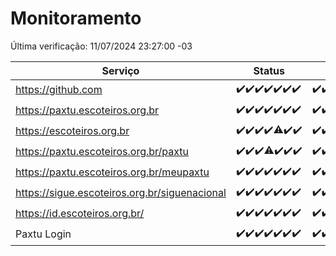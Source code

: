 # Monitoramento

Última verificação: 11/07/2024 23:27:00 -03

|Serviço|Status|Últimas 24h|
|---|---|---|
|https://github.com|<span title="2024-07-05: OK=24">✔️</span><span title="2024-07-06: OK=24">✔️</span><span title="2024-07-07: OK=23">✔️</span><span title="2024-07-08: OK=24">✔️</span><span title="2024-07-09: OK=24">✔️</span><span title="2024-07-10: OK=24">✔️</span><span title="2024-07-11: OK=2">✔️</span>|<span title="10/07/2024 23:31:00 -03 : 200">✔️</span><span title="11/07/2024 00:10:00 -03 : 200">✔️</span><span title="11/07/2024 01:10:00 -03 : 200">✔️</span><span title="11/07/2024 02:07:00 -03 : 200">✔️</span><span title="11/07/2024 03:10:00 -03 : 200">✔️</span><span title="11/07/2024 04:07:00 -03 : 200">✔️</span><span title="11/07/2024 05:09:00 -03 : 200">✔️</span><span title="11/07/2024 06:07:00 -03 : 200">✔️</span><span title="11/07/2024 07:07:00 -03 : 200">✔️</span><span title="11/07/2024 08:06:00 -03 : 200">✔️</span><span title="11/07/2024 09:12:00 -03 : 200">✔️</span><span title="11/07/2024 10:11:00 -03 : 200">✔️</span><span title="11/07/2024 11:06:00 -03 : 200">✔️</span><span title="11/07/2024 12:07:00 -03 : 200">✔️</span><span title="11/07/2024 13:08:00 -03 : 200">✔️</span><span title="11/07/2024 14:07:00 -03 : 200">✔️</span><span title="11/07/2024 15:09:00 -03 : 200">✔️</span><span title="11/07/2024 16:06:00 -03 : 200">✔️</span><span title="11/07/2024 17:07:00 -03 : 200">✔️</span><span title="11/07/2024 18:08:00 -03 : 200">✔️</span><span title="11/07/2024 19:06:00 -03 : 200">✔️</span><span title="11/07/2024 20:08:00 -03 : 200">✔️</span><span title="11/07/2024 21:33:00 -03 : 200">✔️</span><span title="11/07/2024 22:55:00 -03 : 200">✔️</span><span title="11/07/2024 23:27:00 -03 : 200">✔️</span>|
|https://paxtu.escoteiros.org.br|<span title="2024-07-05: OK=24">✔️</span><span title="2024-07-06: OK=24">✔️</span><span title="2024-07-07: OK=23">✔️</span><span title="2024-07-08: OK=24">✔️</span><span title="2024-07-09: OK=24">✔️</span><span title="2024-07-10: OK=24">✔️</span><span title="2024-07-11: OK=2">✔️</span>|<span title="10/07/2024 23:31:00 -03 : 200">✔️</span><span title="11/07/2024 00:10:00 -03 : 200">✔️</span><span title="11/07/2024 01:10:00 -03 : 200">✔️</span><span title="11/07/2024 02:07:00 -03 : 200">✔️</span><span title="11/07/2024 03:10:00 -03 : 200">✔️</span><span title="11/07/2024 04:07:00 -03 : 200">✔️</span><span title="11/07/2024 05:09:00 -03 : 200">✔️</span><span title="11/07/2024 06:07:00 -03 : 200">✔️</span><span title="11/07/2024 07:07:00 -03 : 200">✔️</span><span title="11/07/2024 08:06:00 -03 : 200">✔️</span><span title="11/07/2024 09:12:00 -03 : 200">✔️</span><span title="11/07/2024 10:11:00 -03 : 200">✔️</span><span title="11/07/2024 11:06:00 -03 : 200">✔️</span><span title="11/07/2024 12:07:00 -03 : 200">✔️</span><span title="11/07/2024 13:08:00 -03 : 200">✔️</span><span title="11/07/2024 14:07:00 -03 : 200">✔️</span><span title="11/07/2024 15:09:00 -03 : 200">✔️</span><span title="11/07/2024 16:06:00 -03 : 200">✔️</span><span title="11/07/2024 17:07:00 -03 : 200">✔️</span><span title="11/07/2024 18:08:00 -03 : 200">✔️</span><span title="11/07/2024 19:06:00 -03 : 200">✔️</span><span title="11/07/2024 20:08:00 -03 : 200">✔️</span><span title="11/07/2024 21:33:00 -03 : 200">✔️</span><span title="11/07/2024 22:55:00 -03 : 200">✔️</span><span title="11/07/2024 23:27:00 -03 : 200">✔️</span>|
|https://escoteiros.org.br|<span title="2024-07-05: OK=24">✔️</span><span title="2024-07-06: OK=24">✔️</span><span title="2024-07-07: OK=23">✔️</span><span title="2024-07-08: OK=24">✔️</span><span title="2024-07-09: OK=22, Falhas=2">⚠️</span><span title="2024-07-10: OK=24">✔️</span><span title="2024-07-11: OK=2">✔️</span>|<span title="10/07/2024 23:31:00 -03 : 200">✔️</span><span title="11/07/2024 00:10:00 -03 : 200">✔️</span><span title="11/07/2024 01:10:00 -03 : 200">✔️</span><span title="11/07/2024 02:07:00 -03 : 200">✔️</span><span title="11/07/2024 03:10:00 -03 : 200">✔️</span><span title="11/07/2024 04:07:00 -03 : 200">✔️</span><span title="11/07/2024 05:09:00 -03 : 200">✔️</span><span title="11/07/2024 06:07:00 -03 : 200">✔️</span><span title="11/07/2024 07:07:00 -03 : 200">✔️</span><span title="11/07/2024 08:06:00 -03 : 200">✔️</span><span title="11/07/2024 09:12:00 -03 : 200">✔️</span><span title="11/07/2024 10:11:00 -03 : 200">✔️</span><span title="11/07/2024 11:06:00 -03 : 200">✔️</span><span title="11/07/2024 12:07:00 -03 : 200">✔️</span><span title="11/07/2024 13:08:00 -03 : 200">✔️</span><span title="11/07/2024 14:07:00 -03 : 200">✔️</span><span title="11/07/2024 15:09:00 -03 : 200">✔️</span><span title="11/07/2024 16:06:00 -03 : 200">✔️</span><span title="11/07/2024 17:07:00 -03 : 200">✔️</span><span title="11/07/2024 18:08:00 -03 : 200">✔️</span><span title="11/07/2024 19:06:00 -03 : 200">✔️</span><span title="11/07/2024 20:08:00 -03 : 200">✔️</span><span title="11/07/2024 21:34:00 -03 : 200">✔️</span><span title="11/07/2024 22:55:00 -03 : 200">✔️</span><span title="11/07/2024 23:27:00 -03 : 200">✔️</span>|
|https://paxtu.escoteiros.org.br/paxtu|<span title="2024-07-05: OK=24">✔️</span><span title="2024-07-06: OK=24">✔️</span><span title="2024-07-07: OK=23">✔️</span><span title="2024-07-08: OK=23, Falhas=1">⚠️</span><span title="2024-07-09: OK=24">✔️</span><span title="2024-07-10: OK=24">✔️</span><span title="2024-07-11: OK=2">✔️</span>|<span title="10/07/2024 23:31:00 -03 : 200">✔️</span><span title="11/07/2024 00:10:00 -03 : 200">✔️</span><span title="11/07/2024 01:10:00 -03 : 200">✔️</span><span title="11/07/2024 02:07:00 -03 : 200">✔️</span><span title="11/07/2024 03:10:00 -03 : 200">✔️</span><span title="11/07/2024 04:07:00 -03 : 200">✔️</span><span title="11/07/2024 05:09:00 -03 : 200">✔️</span><span title="11/07/2024 06:07:00 -03 : 200">✔️</span><span title="11/07/2024 07:07:00 -03 : 200">✔️</span><span title="11/07/2024 08:07:00 -03 : 200">✔️</span><span title="11/07/2024 09:12:00 -03 : 200">✔️</span><span title="11/07/2024 10:11:00 -03 : 200">✔️</span><span title="11/07/2024 11:06:00 -03 : 200">✔️</span><span title="11/07/2024 12:07:00 -03 : 200">✔️</span><span title="11/07/2024 13:08:00 -03 : 200">✔️</span><span title="11/07/2024 14:07:00 -03 : 200">✔️</span><span title="11/07/2024 15:09:00 -03 : 200">✔️</span><span title="11/07/2024 16:06:00 -03 : 200">✔️</span><span title="11/07/2024 17:07:00 -03 : 200">✔️</span><span title="11/07/2024 18:08:00 -03 : 200">✔️</span><span title="11/07/2024 19:06:00 -03 : 200">✔️</span><span title="11/07/2024 20:08:00 -03 : 200">✔️</span><span title="11/07/2024 21:34:00 -03 : 200">✔️</span><span title="11/07/2024 22:55:00 -03 : 200">✔️</span><span title="11/07/2024 23:27:00 -03 : 200">✔️</span>|
|https://paxtu.escoteiros.org.br/meupaxtu|<span title="2024-07-05: OK=24">✔️</span><span title="2024-07-06: OK=24">✔️</span><span title="2024-07-07: OK=23">✔️</span><span title="2024-07-08: OK=24">✔️</span><span title="2024-07-09: OK=24">✔️</span><span title="2024-07-10: OK=24">✔️</span><span title="2024-07-11: OK=2">✔️</span>|<span title="10/07/2024 23:31:00 -03 : 200">✔️</span><span title="11/07/2024 00:10:00 -03 : 200">✔️</span><span title="11/07/2024 01:10:00 -03 : 200">✔️</span><span title="11/07/2024 02:07:00 -03 : 200">✔️</span><span title="11/07/2024 03:10:00 -03 : 200">✔️</span><span title="11/07/2024 04:07:00 -03 : 200">✔️</span><span title="11/07/2024 05:09:00 -03 : 200">✔️</span><span title="11/07/2024 06:07:00 -03 : 200">✔️</span><span title="11/07/2024 07:07:00 -03 : 200">✔️</span><span title="11/07/2024 08:07:00 -03 : 200">✔️</span><span title="11/07/2024 09:12:00 -03 : 200">✔️</span><span title="11/07/2024 10:11:00 -03 : 200">✔️</span><span title="11/07/2024 11:06:00 -03 : 200">✔️</span><span title="11/07/2024 12:07:00 -03 : 200">✔️</span><span title="11/07/2024 13:08:00 -03 : 200">✔️</span><span title="11/07/2024 14:07:00 -03 : 200">✔️</span><span title="11/07/2024 15:09:00 -03 : 200">✔️</span><span title="11/07/2024 16:06:00 -03 : 200">✔️</span><span title="11/07/2024 17:07:00 -03 : 200">✔️</span><span title="11/07/2024 18:08:00 -03 : 200">✔️</span><span title="11/07/2024 19:06:00 -03 : 200">✔️</span><span title="11/07/2024 20:08:00 -03 : 200">✔️</span><span title="11/07/2024 21:34:00 -03 : 200">✔️</span><span title="11/07/2024 22:55:00 -03 : 200">✔️</span><span title="11/07/2024 23:27:00 -03 : 200">✔️</span>|
|https://sigue.escoteiros.org.br/siguenacional|<span title="2024-07-05: OK=24">✔️</span><span title="2024-07-06: OK=24">✔️</span><span title="2024-07-07: OK=23">✔️</span><span title="2024-07-08: OK=24">✔️</span><span title="2024-07-09: OK=24">✔️</span><span title="2024-07-10: OK=24">✔️</span><span title="2024-07-11: OK=2">✔️</span>|<span title="10/07/2024 23:31:00 -03 : 200">✔️</span><span title="11/07/2024 00:10:00 -03 : 200">✔️</span><span title="11/07/2024 01:10:00 -03 : 200">✔️</span><span title="11/07/2024 02:07:00 -03 : 200">✔️</span><span title="11/07/2024 03:10:00 -03 : 200">✔️</span><span title="11/07/2024 04:07:00 -03 : 200">✔️</span><span title="11/07/2024 05:09:00 -03 : 200">✔️</span><span title="11/07/2024 06:07:00 -03 : 200">✔️</span><span title="11/07/2024 07:07:00 -03 : 200">✔️</span><span title="11/07/2024 08:07:00 -03 : 200">✔️</span><span title="11/07/2024 09:12:00 -03 : 200">✔️</span><span title="11/07/2024 10:11:00 -03 : 200">✔️</span><span title="11/07/2024 11:06:00 -03 : 200">✔️</span><span title="11/07/2024 12:07:00 -03 : 200">✔️</span><span title="11/07/2024 13:08:00 -03 : 200">✔️</span><span title="11/07/2024 14:07:00 -03 : 200">✔️</span><span title="11/07/2024 15:09:00 -03 : 200">✔️</span><span title="11/07/2024 16:06:00 -03 : 200">✔️</span><span title="11/07/2024 17:07:00 -03 : 200">✔️</span><span title="11/07/2024 18:08:00 -03 : 200">✔️</span><span title="11/07/2024 19:06:00 -03 : 200">✔️</span><span title="11/07/2024 20:08:00 -03 : 200">✔️</span><span title="11/07/2024 21:34:00 -03 : 200">✔️</span><span title="11/07/2024 22:55:00 -03 : 200">✔️</span><span title="11/07/2024 23:27:00 -03 : 200">✔️</span>|
|https://id.escoteiros.org.br/|<span title="2024-07-05: OK=24">✔️</span><span title="2024-07-06: OK=24">✔️</span><span title="2024-07-07: OK=23">✔️</span><span title="2024-07-08: OK=24">✔️</span><span title="2024-07-09: OK=24">✔️</span><span title="2024-07-10: OK=24">✔️</span><span title="2024-07-11: OK=2">✔️</span>|<span title="10/07/2024 23:31:00 -03 : 200">✔️</span><span title="11/07/2024 00:10:00 -03 : 200">✔️</span><span title="11/07/2024 01:10:00 -03 : 200">✔️</span><span title="11/07/2024 02:07:00 -03 : 200">✔️</span><span title="11/07/2024 03:10:00 -03 : 200">✔️</span><span title="11/07/2024 04:07:00 -03 : 200">✔️</span><span title="11/07/2024 05:09:00 -03 : 200">✔️</span><span title="11/07/2024 06:07:00 -03 : 200">✔️</span><span title="11/07/2024 07:07:00 -03 : 200">✔️</span><span title="11/07/2024 08:07:00 -03 : 200">✔️</span><span title="11/07/2024 09:12:00 -03 : 200">✔️</span><span title="11/07/2024 10:11:00 -03 : 200">✔️</span><span title="11/07/2024 11:06:00 -03 : 200">✔️</span><span title="11/07/2024 12:07:00 -03 : 200">✔️</span><span title="11/07/2024 13:08:00 -03 : 200">✔️</span><span title="11/07/2024 14:07:00 -03 : 200">✔️</span><span title="11/07/2024 15:09:00 -03 : 200">✔️</span><span title="11/07/2024 16:06:00 -03 : 200">✔️</span><span title="11/07/2024 17:07:00 -03 : 200">✔️</span><span title="11/07/2024 18:08:00 -03 : 200">✔️</span><span title="11/07/2024 19:06:00 -03 : 200">✔️</span><span title="11/07/2024 20:08:00 -03 : 200">✔️</span><span title="11/07/2024 21:34:00 -03 : 200">✔️</span><span title="11/07/2024 22:55:00 -03 : 200">✔️</span><span title="11/07/2024 23:27:00 -03 : 200">✔️</span>|
|Paxtu Login|<span title="2024-07-05: OK=24">✔️</span><span title="2024-07-06: OK=24">✔️</span><span title="2024-07-07: OK=23">✔️</span><span title="2024-07-08: OK=24">✔️</span><span title="2024-07-09: OK=24">✔️</span><span title="2024-07-10: OK=24">✔️</span><span title="2024-07-11: OK=2">✔️</span>|<span title="10/07/2024 23:31:00 -03 : 200">✔️</span><span title="11/07/2024 00:10:00 -03 : 200">✔️</span><span title="11/07/2024 01:10:00 -03 : 200">✔️</span><span title="11/07/2024 02:07:00 -03 : 200">✔️</span><span title="11/07/2024 03:10:00 -03 : 200">✔️</span><span title="11/07/2024 04:07:00 -03 : 200">✔️</span><span title="11/07/2024 05:09:00 -03 : 200">✔️</span><span title="11/07/2024 06:07:00 -03 : 200">✔️</span><span title="11/07/2024 07:07:00 -03 : 200">✔️</span><span title="11/07/2024 08:07:00 -03 : 200">✔️</span><span title="11/07/2024 09:12:00 -03 : 200">✔️</span><span title="11/07/2024 10:11:00 -03 : 200">✔️</span><span title="11/07/2024 11:06:00 -03 : 200">✔️</span><span title="11/07/2024 12:07:00 -03 : 200">✔️</span><span title="11/07/2024 13:08:00 -03 : 200">✔️</span><span title="11/07/2024 14:07:00 -03 : 200">✔️</span><span title="11/07/2024 15:09:00 -03 : 200">✔️</span><span title="11/07/2024 16:06:00 -03 : 200">✔️</span><span title="11/07/2024 17:07:00 -03 : 200">✔️</span><span title="11/07/2024 18:08:00 -03 : 200">✔️</span><span title="11/07/2024 19:06:00 -03 : 200">✔️</span><span title="11/07/2024 20:08:00 -03 : 200">✔️</span><span title="11/07/2024 21:34:00 -03 : 200">✔️</span><span title="11/07/2024 22:55:00 -03 : 200">✔️</span><span title="11/07/2024 23:27:00 -03 : 200">✔️</span>|
